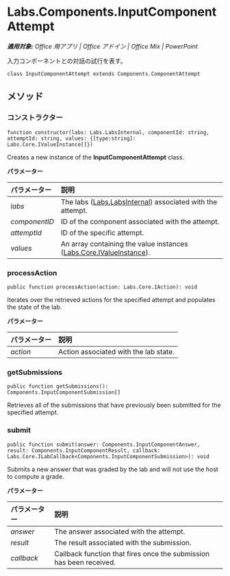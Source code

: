 ﻿
# Labs.Components.InputComponentAttempt

 _**適用対象:** Office 用アプリ | Office アドイン | Office Mix | PowerPoint_

入力コンポーネントとの対話の試行を表す。

```
class InputComponentAttempt extends Components.ComponentAttempt
```


## メソッド




### コンストラクター

 `function constructor(labs: Labs.LabsInternal, componentId: string, attemptId: string, values: {[type:string]: Labs.Core.IValueInstance[]})`

Creates a new instance of the  **InputComponentAttempt** class.

 **パラメーター**


|パラメーター|説明|
|:-----|:-----|
| _labs_|The labs ([Labs.LabsInternal](http://msdn.microsoft.com/library/599fb2c4-bb16-4422-84ad-10ed85a14018.aspx)) associated with the attempt.|
| _componentID_|ID of the component associated with the attempt.|
| _attemptId_|ID of the specific attempt.|
| _values_|An array containing the value instances ([Labs.Core.IValueInstance](../../reference/office-mix/labs.core.ivalueinstance.md)).|

### processAction

 `public function processAction(action: Labs.Core.IAction): void`

Iterates over the retrieved actions for the specified attempt and populates the state of the lab.

 **パラメーター**


|パラメーター|説明|
|:-----|:-----|
| _action_|Action associated with the lab state.|

### getSubmissions

 `public function getSubmissions(): Components.InputComponentSubmission[]`

Retrieves all of the submissions that have previously been submitted for the specified attempt.


### submit

 `public function submit(answer: Components.InputComponentAnswer, result: Components.InputComponentResult, callback: Labs.Core.ILabCallback<Components.InputComponentSubmission>): void`

Submits a new answer that was graded by the lab and will not use the host to compute a grade.

 **パラメーター**


|パラメーター|説明|
|:-----|:-----|
| _answer_|The answer associated with the attempt.|
| _result_|The result associated with the submission.|
| _callback_|Callback function that fires once the submission has been received.|
